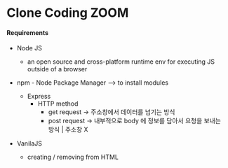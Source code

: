 # Clone Coding ZOOM

#### Requirements
- Node JS 
    - an open source and cross-platform runtime env for executing JS outside of a browser

- npm - Node Package Manager --> to install modules
    - Express
        - HTTP method
            * get request -> 주소창에서 데이터를 넘기는 방식
            * post request -> 내부적으로 body 에 정보를 담아서 요청을 보내는 방식 | 주소창 X

- VanilaJS
    - creating / removing from HTML